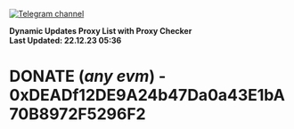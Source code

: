 [![Telegram channel](https://img.shields.io/endpoint?url=https://runkit.io/damiankrawczyk/telegram-badge/branches/master?url=https://t.me/n4z4v0d)](https://t.me/n4z4v0d) 

**Dynamic Updates Proxy List with Proxy Checker**  
**Last Updated: 22.12.23 05:36**

# DONATE (_any evm_) - 0xDEADf12DE9A24b47Da0a43E1bA70B8972F5296F2
